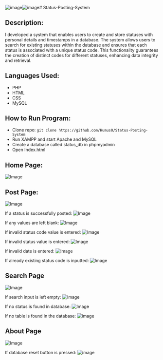 ![image](https://github.com/user-attachments/assets/bb38564b-f54f-471f-811d-3a4e0d8e1f89)![image](https://github.com/user-attachments/assets/2c285d77-ec4a-48a4-ad96-0790778b5775)# Status-Posting-System

## Description:
I developed a system that enables users to create and store statuses with personal details and timestamps in a database. The system allows users to search for existing statuses within the database and ensures that each status is associated with a unique status code. This functionality guarantees the creation of distinct codes for different statuses, enhancing data integrity and retrieval.

## Languages Used:
 - PHP
 - HTML
 - CSS
 - MySQL

## How to Run Program:
 - Clone repo: `git clone https://github.com/Humus0/Status-Posting-System`
 - Run XAMPP and start Apache and MySQL
 - Create a database called status_db in phpmyadmin
 - Open Index.html


## Home Page:
![Image](https://github.com/user-attachments/assets/d13d29dd-f1fb-45f5-835f-f47ba3212bea)

## Post Page:
![Image](https://github.com/user-attachments/assets/c93ed29b-80d4-4f83-93fd-59de3886e8e1)

If a status is successfully posted: 
![Image](https://github.com/user-attachments/assets/217d2304-2a62-40a0-8432-582d87faea3a)

If any values are left blank:
![Image](https://github.com/user-attachments/assets/0bc7c778-0a2d-4ace-9093-d0b2f8007327)

If invalid status code value is entered:
![Image](https://github.com/user-attachments/assets/cc156f39-c5d6-4933-acc7-4e4b66876999)

If invalid status value is entered:
![Image](https://github.com/user-attachments/assets/8af77176-89fb-4a0d-be52-abca74bbc05b)

If invalid date is entered:
![Image](https://github.com/user-attachments/assets/3ddcbfc7-5930-47e6-b7f1-df96783dd765)

If already existing status code is inputted:
![Image](https://github.com/user-attachments/assets/321aac3b-6522-464d-88f3-2dc765e1c076)

## Search Page
![Image](https://github.com/user-attachments/assets/99af477b-baff-4afb-a676-15a422deae52)

If search input is left empty:
![Image](https://github.com/user-attachments/assets/a2d52a2a-f845-4ec8-877a-d76649de9acd)

If no status is found in database:
![Image](https://github.com/user-attachments/assets/8871b1eb-9eb7-4760-8b66-d3c9baa0f680)

If no table is found in the database:
![image](https://github.com/user-attachments/assets/1ac1baf6-dbca-4c7a-ab13-04dd6d22ef01)


## About Page
![Image](https://github.com/user-attachments/assets/f13322b4-7672-4609-acca-2a24ed6a6510)

If database reset button is pressed:
![image](https://github.com/user-attachments/assets/62609e52-a9dd-4c8d-bffb-8ff40876978e)
